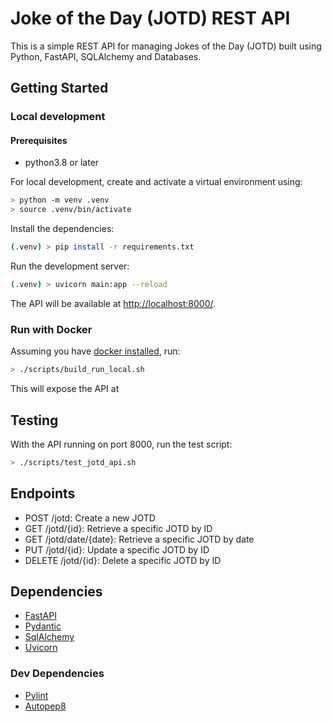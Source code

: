 # Joke of the Day (JOTD) REST API

This is a simple REST API for managing Jokes of the Day (JOTD) built using Python, FastAPI, SQLAlchemy and Databases.

## Getting Started

### Local development

#### Prerequisites

- python3.8 or later

For local development, create and activate a virtual environment using:

```sh
> python -m venv .venv
> source .venv/bin/activate
```

Install the dependencies:

```sh
(.venv) > pip install -r requirements.txt
```

Run the development server:

```sh
(.venv) > uvicorn main:app --reload
```

The API will be available at <http://localhost:8000/>.

### Run with Docker

Assuming you have [docker installed](https://docs.docker.com/get-docker/), run:

```bash
> ./scripts/build_run_local.sh
```

This will expose the API at [](http://localhost:8000)

## Testing

With the API running on port 8000, run the test script:

```bash
> ./scripts/test_jotd_api.sh
```

## Endpoints

- POST /jotd: Create a new JOTD
- GET /jotd/{id}: Retrieve a specific JOTD by ID
- GET /jotd/date/{date}: Retrieve a specific JOTD by date
- PUT /jotd/{id}: Update a specific JOTD by ID
- DELETE /jotd/{id}: Delete a specific JOTD by ID

## Dependencies

- [FastAPI](https://fastapi.tiangolo.com/)
- [Pydantic](https://docs.pydantic.dev/)
- [SqlAlchemy](https://docs.sqlalchemy.org)
- [Uvicorn](https://www.uvicorn.org/)

### Dev Dependencies

- [Pylint](https://pylint.pycqa.org/en/latest/)
- [Autopep8](https://github.com/hhatto/autopep8)

